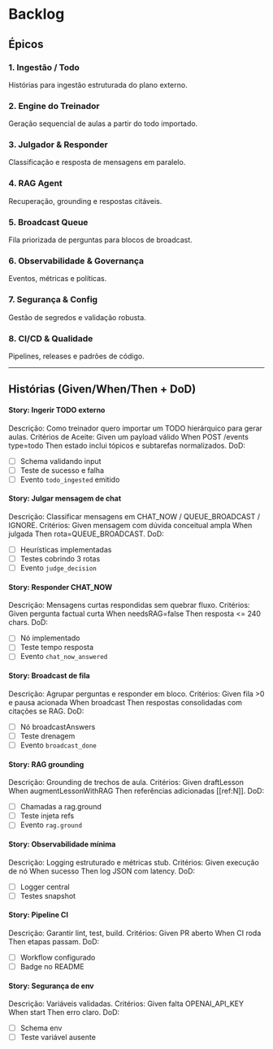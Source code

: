 # Backlog

## Épicos

### 1. Ingestão / Todo
Histórias para ingestão estruturada do plano externo.

### 2. Engine do Treinador
Geração sequencial de aulas a partir do todo importado.

### 3. Julgador & Responder
Classificação e resposta de mensagens em paralelo.

### 4. RAG Agent
Recuperação, grounding e respostas citáveis.

### 5. Broadcast Queue
Fila priorizada de perguntas para blocos de broadcast.

### 6. Observabilidade & Governança
Eventos, métricas e políticas.

### 7. Segurança & Config
Gestão de segredos e validação robusta.

### 8. CI/CD & Qualidade
Pipelines, releases e padrões de código.

---
## Histórias (Given/When/Then + DoD)

#### Story: Ingerir TODO externo
Descrição: Como treinador quero importar um TODO hierárquico para gerar aulas.
Critérios de Aceite:
Given um payload válido When POST /events type=todo Then estado inclui tópicos e subtarefas normalizados.
DoD:
- [ ] Schema validando input
- [ ] Teste de sucesso e falha
- [ ] Evento `todo_ingested` emitido

#### Story: Julgar mensagem de chat
Descrição: Classificar mensagens em CHAT_NOW / QUEUE_BROADCAST / IGNORE.
Critérios:
Given mensagem com dúvida conceitual ampla When julgada Then rota=QUEUE_BROADCAST.
DoD:
- [ ] Heurísticas implementadas
- [ ] Testes cobrindo 3 rotas
- [ ] Evento `judge_decision`

#### Story: Responder CHAT_NOW
Descrição: Mensagens curtas respondidas sem quebrar fluxo.
Critérios:
Given pergunta factual curta When needsRAG=false Then resposta <= 240 chars.
DoD:
- [ ] Nó implementado
- [ ] Teste tempo resposta
- [ ] Evento `chat_now_answered`

#### Story: Broadcast de fila
Descrição: Agrupar perguntas e responder em bloco.
Critérios:
Given fila >0 e pausa acionada When broadcast Then respostas consolidadas com citações se RAG.
DoD:
- [ ] Nó broadcastAnswers
- [ ] Teste drenagem
- [ ] Evento `broadcast_done`

#### Story: RAG grounding
Descrição: Grounding de trechos de aula.
Critérios:
Given draftLesson When augmentLessonWithRAG Then referências adicionadas [[ref:N]].
DoD:
- [ ] Chamadas a rag.ground
- [ ] Teste injeta refs
- [ ] Evento `rag.ground`

#### Story: Observabilidade mínima
Descrição: Logging estruturado e métricas stub.
Critérios:
Given execução de nó When sucesso Then log JSON com latency.
DoD:
- [ ] Logger central
- [ ] Testes snapshot

#### Story: Pipeline CI
Descrição: Garantir lint, test, build.
Critérios:
Given PR aberto When CI roda Then etapas passam.
DoD:
- [ ] Workflow configurado
- [ ] Badge no README

#### Story: Segurança de env
Descrição: Variáveis validadas.
Critérios:
Given falta OPENAI_API_KEY When start Then erro claro.
DoD:
- [ ] Schema env
- [ ] Teste variável ausente
